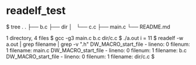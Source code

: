 # readelf_test

$ tree .
.
├── b.c
├── dir
│   └── c.c
├── main.c
└── README.md

1 directory, 4 files
$ gcc -g3 main.c b.c dir/c.c
$ ./a.out 
i = 11
$ readelf -w a.out | grep filename | grep -v "\.h"
 DW_MACRO_start_file - lineno: 0 filenum: 1 filename: main.c
 DW_MACRO_start_file - lineno: 0 filenum: 1 filename: b.c
 DW_MACRO_start_file - lineno: 0 filenum: 1 filename: dir/c.c
$ 